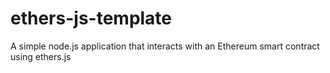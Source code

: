 # ethers-js-template
A simple node.js application that interacts with an Ethereum smart contract using ethers.js
